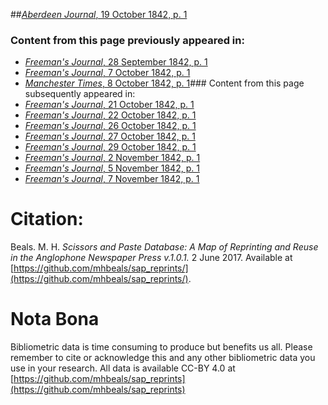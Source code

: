 ##[*Aberdeen Journal*, 19 October 1842, p. 1](https://mhbeals.github.io/sap_html/Aberdeen-Journal/Aberdeen-Journal-19-October-1842-p-1)

### Content from this page previously appeared in:
+ [*Freeman's Journal*, 28 September 1842, p. 1](https://mhbeals.github.io/sap_html/Freeman's-Journal/Freeman's-Journal-28-September-1842-p-1)
+ [*Freeman's Journal*, 7 October 1842, p. 1](https://mhbeals.github.io/sap_html/Freeman's-Journal/Freeman's-Journal-7-October-1842-p-1)
+ [*Manchester Times*, 8 October 1842, p. 1](https://mhbeals.github.io/sap_html/Manchester-Times/Manchester-Times-8-October-1842-p-1)### Content from this page subsequently appeared in:
+ [*Freeman's Journal*, 21 October 1842, p. 1](https://mhbeals.github.io/sap_html/Freeman's-Journal/Freeman's-Journal-21-October-1842-p-1)
+ [*Freeman's Journal*, 22 October 1842, p. 1](https://mhbeals.github.io/sap_html/Freeman's-Journal/Freeman's-Journal-22-October-1842-p-1)
+ [*Freeman's Journal*, 26 October 1842, p. 1](https://mhbeals.github.io/sap_html/Freeman's-Journal/Freeman's-Journal-26-October-1842-p-1)
+ [*Freeman's Journal*, 27 October 1842, p. 1](https://mhbeals.github.io/sap_html/Freeman's-Journal/Freeman's-Journal-27-October-1842-p-1)
+ [*Freeman's Journal*, 29 October 1842, p. 1](https://mhbeals.github.io/sap_html/Freeman's-Journal/Freeman's-Journal-29-October-1842-p-1)
+ [*Freeman's Journal*, 2 November 1842, p. 1](https://mhbeals.github.io/sap_html/Freeman's-Journal/Freeman's-Journal-2-November-1842-p-1)
+ [*Freeman's Journal*, 5 November 1842, p. 1](https://mhbeals.github.io/sap_html/Freeman's-Journal/Freeman's-Journal-5-November-1842-p-1)
+ [*Freeman's Journal*, 7 November 1842, p. 1](https://mhbeals.github.io/sap_html/Freeman's-Journal/Freeman's-Journal-7-November-1842-p-1)
                    
# Citation: 

Beals. M. H. *Scissors and Paste Database: A Map of Reprinting and Reuse in the Anglophone Newspaper Press v.1.0.1.* 2 June 2017. Available at [https://github.com/mhbeals/sap_reprints/](https://github.com/mhbeals/sap_reprints/). 
                    
# Nota Bona

Bibliometric data is time consuming to produce but benefits us all. Please remember to cite or acknowledge this and any other bibliometric data you use in your research. All data is available CC-BY 4.0 at [https://github.com/mhbeals/sap_reprints](https://github.com/mhbeals/sap_reprints)